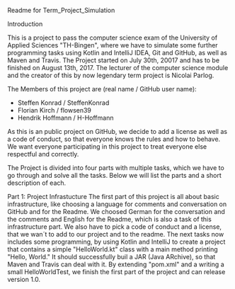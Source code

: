 Readme for Term_Project_Simulation

Introduction

This is a project to pass the computer science exam of the University of Applied Sciences "TH-Bingen", where we have to simulate some further programming tasks using Kotlin and IntelliJ IDEA, Git and GitHub, as well as Maven and Travis. The Project started on July 30th, 20017 and has to be finished on August 13th, 2017. The lecturer of the computer science module and the creator of this by now legendary term project is Nicolai Parlog. 

The Members of this project are (real name / GitHub user name):
- Steffen Konrad / SteffenKonrad
- Florian Kirch / flowsen39
- Hendrik Hoffmann / H-Hoffmann

As this is an public project on GitHub, we decide to add a license as well as a code of conduct, so that everyone knows the rules and how to behave. We want everyone participating in this project to treat everyone else respectful and correctly. 


The Project is divided into four parts with multiple tasks, which we have to go through and solve all the tasks. Below we will list the parts and a short description of each. 

Part 1: Project Infrastucture
The first part of this project is all about basic infrastructure, like choosing a language for comments and conversation on GitHub and for the Readme. We choosed German for the conversation and the comments and English for the Readme, which is also a task of this infrastructure part. 
We also have to pick a code of conduct and a license, that we wan´t to add to our project and to the readme. 
The next tasks now includes some programming, by using Kotlin and IntelliJ to create a project that contains a simple "HelloWorld.kt" class with a main method printing "Hello, World." It should successfully buil a JAR (Java ARchive), so that Maven and Travis can deal with it. By extending "pom.xml" and a writing a small HelloWorldTest, we finish the first part of the project and can release version 1.0. 